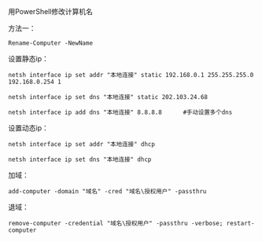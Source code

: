 用PowerShell修改计算机名

方法一：
```
Rename-Computer -NewName
```

设置静态ip：
```
netsh interface ip set addr "本地连接" static 192.168.0.1 255.255.255.0 192.168.0.254 1

netsh interface ip set dns "本地连接" static 202.103.24.68

netsh interface ip add dns "本地连接" 8.8.8.8      #手动设置多个dns
```

设置动态ip：
```
netsh interface ip set addr "本地连接" dhcp

netsh interface ip set dns "本地连接" dhcp
```

加域：
```
add-computer -domain "域名" -cred "域名\授权用户" -passthru
```

退域：
```
remove-computer -credential "域名\授权用户" -passthru -verbose; restart-computer
```
